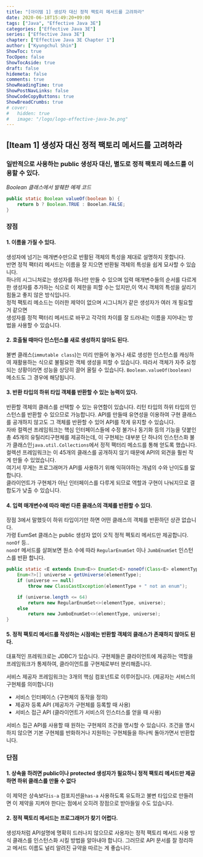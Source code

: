 ```yaml
---
title: "[아이템 1] 생성자 대신 정적 팩토리 메서드를 고려하라"
date: 2020-06-18T15:49:20+09:00
tags: ["Java", "Effective Java 3E"]
categories: ["Effective Java 3E"]
series: ["Effective Java 3E"]
chapter: ["Effective Java 3E Chapter 1"]
author: ["Kyungchul Shin"]
ShowToc: true
TocOpen: false
ShowTocAside: true
draft: false
hidemeta: false
comments: true
ShowReadingTime: true
ShowPostNavLinks: false
ShowCodeCopyButtons: true
ShowBreadCrumbs: true
# cover:
#   hidden: true
#   image: "/logo/logo-effective-java-3e.png"
---
```

## [Iteam 1] 생성자 대신 정적 팩토리 메서드를 고려하라

### 일반적으로 사용하는 public 생성자 대신,  별도로 **정적 팩토리 메소드**를 이용할 수 있다.
_Boolean 클래스에서 발췌한 예제 코드_

``` java
public static Boolean valueOf(boolean b) {
    return b ? Boolean.TRUE : Booelan.FALSE;
}
```

### **장점**
#### **1. 이름을 가질 수 있다.**   
생성자에 넘기는 매개변수만으로 반활된 객체의 특성을 제대로 설명하지 못합니다.   
반면 정적 팩터리 메서드는 이름을 잘 지으면 반환될 객체의 특성을 쉽게 묘사할 수 있습니다.   
하나의 시그니처로는 생성자를 하나만 만들 수 있으며 입력 매개변수들의 순서를 다르게 한 생성자를 추가하는 식으로 이 제한을 피할 수는 있지만,이 역시 객체의 특성을 살리기 힘들고 좋지 않은 방식입니다.   
정적 팩토리 메소드는 이러한 제약이 없으며 시그니처가 같은 생성자가 여러 개 필요할 거 같으면   
생성자를 정적 팩터리 메서드로 바꾸고 각각의 차이를 잘 드러내는 이름을 지어내는 방법을 사용할 수 있습니다.
      

#### **2. 호출될 때마다 인스턴스를 새로 생성하지 않아도 된다.**   
불변 클래스(`immutable class`)는 미리 만들어 놓거나 새로 생성한 인스턴스를 캐싱하여 재활용하는 식으로 불필요한 객체 생성을 피할 수 있습니다. 따라서 객체가 자주 요청되는 상황이라면 성능을 상당히 끌어 올릴 수 있습니다. `Boolean.valueOf(boolean)` 메소드도 그 경우에 해당됩니다.

#### **3. 반환 타입의 하위 타입 객체를 반환할 수 있는 능력이 있다.**   
반환할 객체의 클래스를 선택할 수 있는 유연함이 있습니다. 리턴 타입의 하위 타입의 인스턴스를 반환할 수 있으므로 가능합니다. API를 만들때 유연성을 이용하여 구현 클래스를 공개하지 않고도 그 객체를 반환할 수 있어 API를 작게 유지할 수 있습니다.      
자바 컬렉션 프레임워크는 핵심 인터페이스들에 수정 불가나 동기화 등의 기능을 덧붙인   
총 45개의 유틸리티구현체를 제공하는데, 이 구현체는 대부분 단 하나의 인스턴스화 불가 클래스인`java.util.Collections`에서 정적 팩터리 메소드를 통해 얻도록 했습니다.      
컬렉션 프레임워크는 이 45개의 클래스를 공개하지 않기 때문에 API의 외견을 훨씬 작게 만들 수 있었습니다.   
여기서 무게는 프로그래머가 API를 사용하기 위해 익혀야하는 개념의 수와 난이도를 맗합니다.   
클라이언트가 구현체가 아닌 인터페이스를 다루게 되므로 역할과 구현이 나눠지므로 결합도가 낮출 수 있습니다.      
#### **4. 입력 매개변수에 따라 매번 다른 클래스의 객체를 반환할 수 있다.**   
장점 3에서 말했듯이 하위 타입이기만 하면 어떤 클래스의 객체를 반환하던 상관 없습니다.   
가령 EumSet 클래스는 public 생성자 없이 오직 정적 펙토리 메서드만 제공합니다. `nonOf` 등..   
`nonOf` 메서드를 살펴보면 원소 수에 따라 `RegularEnumSet` 이나 `JumbEnumSet` 인스턴스를 반환 합니다.   

```java
public static <E extends Enum<E>> EnumSet<E> noneOf(Class<E> elementType) {
    Enum<?>[] universe = getUniverse(elementType);
    if (universe == null)
        throw new ClassCastException(elementType + " not an enum");

    if (universe.length <= 64)
        return new RegularEnumSet<>(elementType, universe);
    else
        return new JumboEnumSet<>(elementType, universe);
}
```
      
#### **5. 정적 팩토리 메서드를 작성하는 시점에는 반환할 객체의 클래스가 존재하지 않아도 된다.**
대표적인 프레워크로는 JDBC가 있습니다. 구현체들은 클라이언트에 제공하는 역할을 프레임워크가 통제하여, 클라이언트를 구현체로부터 분리해줍니다.   

서비스 제공자 프레임워크는 3개의 핵심 컴포넌트로 이루어집니다. (제공자는 서비스의 구현체를 의미합니다)   
- 서비스 인터페이스 (구현체의 동작을 정의)
- 제공자 등록 API  (제공자가 구현체를 등록할 때 사용)
- 서비스 접근 API  (클라이언트가 서비스의 인스터스를 얻을 때 사용)

서비스 접근 API를 사용할 때 원하는 구현체의 조건을 명시할 수 있습니다. 조건을 명시하지 않으면 기본 구현체를 반화하거나 지원하는 구현체들을 하나씩 돌아가면서 반환합니다.

### **단점**
#### **1. 상속을 하려면 public이나 protected 생성자가 필요하니 정적 팩토리 메서드만 제공하면 하위 클래스를 만들 수 없다**
이 제약은 상속보다`is-a` 컴포지션을`has-a` 사용하도록 유도하고 불변 타입으로 만들려면 이 제약을 지켜야 한다는 점에서 오히려 장점으로 받아들일 수도 있습니다.
      

#### **2. 정적 팩토리 메서드는 프로그래머가 찾기 어렵다.**
생성자처럼 API설명에 명확히 드러나지 않으므로 사용자는 정적 팩토리 메서드 사용 방식 클래스를 인스턴스화 시킬 방법을 알아내야 합니다. 그러므로 API 문서를 잘 정리하고 메서드 이름도 널리 알려진 규약을 따르는 게 좋습니다.



   
